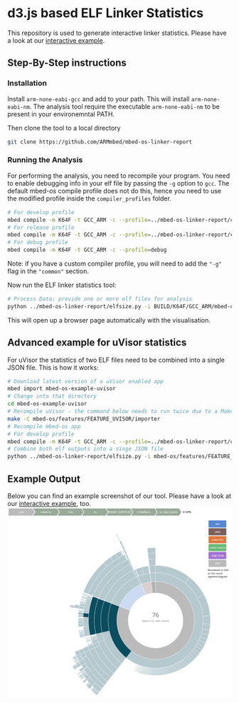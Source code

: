 # d3.js based ELF Linker Statistics
This repository is used to generate interactive linker statistics. Please have a look at our [interactive example](https://armmbed.github.io/mbed-os-linker-report/).

## Step-By-Step instructions

### Installation
Install `arm-none-eabi-gcc` and add to your path. This will install `arm-none-eabi-nm`. The analysis tool require the executable `arm-none-eabi-nm` to be present in your environemntal PATH.

Then clone the tool to a local directory
```bash
git clone https://github.com/ARMmbed/mbed-os-linker-report
```

### Running the Analysis
For performing the analysis, you need to recompile your program. You need to enable debugging info in your elf file by passing the `-g` option to `gcc`. The default mbed-os compile profile does not do this, hence you need to use the modified profile inside the `compiler_profiles` folder.
```bash
# For develop profile
mbed compile -m K64F -t GCC_ARM -c --profile=../mbed-os-linker-report/compiler_profiles/develop.json
# For release profile
mbed compile -m K64F -t GCC_ARM -c --profile=../mbed-os-linker-report/compiler_profiles/release.json
# For debug profile
mbed compile -m K64F -t GCC_ARM -c --profile=debug
```

Note: if you have a custom compiler profile, you will need to add the `"-g"` flag in the `"common"` section.

Now run the ELF linker statistics tool:
```bash
# Process Data: provide one or more elf files for analysis
python ../mbed-os-linker-report/elfsize.py -i BUILD/K64F/GCC_ARM/mbed-os-example-blinky.elf -b
```
This will open up a browser page automatically with the visualisation.

## Advanced example for uVisor statistics
For uVisor the statistics of two ELF files need to be combined into a single JSON file. This is how it works:
```bash
# Download latest version of a uVisor enabled app
mbed import mbed-os-example-uvisor
# Change into that directory
cd mbed-os-example-uvisor
# Recompile uVisor - the command below needs to run twice due to a Makefile bug
make -C mbed-os/features/FEATURE_UVISOR/importer
# Recompile mbed-os app
# For develop profile
mbed compile -m K64F -t GCC_ARM -c --profile=../mbed-os-linker-report/compiler_profiles/develop.json
# Combine both elf outputs into a singe JSON file
python ../mbed-os-linker-report/elfsize.py -i mbed-os/features/FEATURE_UVISOR/importer/TARGET_IGNORE/uvisor/platform/kinetis/release/configuration_kinetis_cortex_m4_0x1fff0000.elf BUILD/K64F/GCC_ARM/mbed-os-example-uvisor.elf -b
```

## Example Output
Below you can find an example screenshot of our tool. Please have a look at our [interactive example](https://armmbed.github.io/mbed-os-linker-report/), too.
![d3.js based ELF Linker Statistics](docs/example.png)
